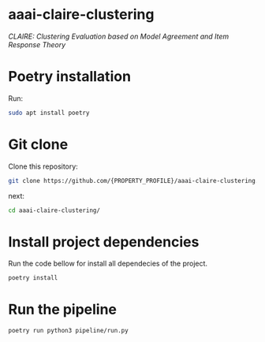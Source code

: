 # aaai-claire-clustering

*CLAIRE: Clustering Evaluation based on Model Agreement and Item Response Theory*

# Poetry installation

Run:

```bash
sudo apt install poetry
```

# Git clone 

Clone this repository:

```bash
git clone https://github.com/{PROPERTY_PROFILE}/aaai-claire-clustering.git
```

next:

```bash
cd aaai-claire-clustering/
```

# Install project dependencies

Run the code bellow for install all dependecies of the project.

```bash
poetry install
```

# Run the pipeline

```bash
poetry run python3 pipeline/run.py
```